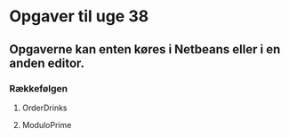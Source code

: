 # Opgaver til uge 38 
## Opgaverne kan enten køres i Netbeans eller i en anden editor.
### Rækkefølgen 

1) OrderDrinks

2) ModuloPrime

